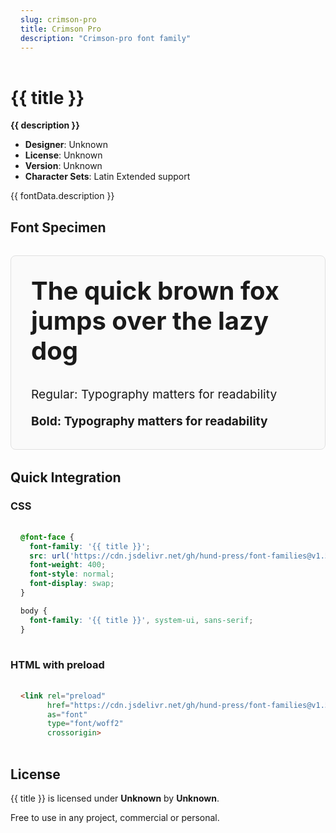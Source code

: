 ```yaml
---
slug: crimson-pro
title: Crimson Pro
description: "Crimson-pro font family"
---
```


# {{ title }}

**{{ description }}**

- **Designer**: Unknown
- **License**: Unknown
- **Version**: Unknown
- **Character Sets**: Latin Extended support

{{ fontData.description }}

## Font Specimen

<div class="specimen-showcase">
  <div class="specimen-large" data-font="{{ slug }}">
    <h2>The quick brown fox jumps over the lazy dog</h2>
  </div>
  
  <div class="specimen-weights" data-font="{{ slug }}">
    <div class="weight-demo" data-weight="400">Regular: Typography matters for readability</div>
    <div class="weight-demo" data-weight="700">Bold: Typography matters for readability</div>
  </div>
</div>

## Quick Integration

### CSS

```css
@font-face {
  font-family: '{{ title }}';
  src: url('https://cdn.jsdelivr.net/gh/hund-press/font-families@v1.5.0/{{ slug }}/fonts/webfonts/{{ title }}-400.woff2') format('woff2');
  font-weight: 400;
  font-style: normal;
  font-display: swap;
}

body {
  font-family: '{{ title }}', system-ui, sans-serif;
}
```

### HTML with preload

```html
<link rel="preload" 
      href="https://cdn.jsdelivr.net/gh/hund-press/font-families@v1.5.0/{{ slug }}/fonts/webfonts/{{ title }}-400.woff2" 
      as="font" 
      type="font/woff2" 
      crossorigin>
```

## License

{{ title }} is licensed under **Unknown** by **Unknown**.

Free to use in any project, commercial or personal.

<style>
.specimen-showcase {
  margin: 2rem 0;
  padding: 2rem;
  border: 1px solid #e1e1e1;
  border-radius: 8px;
  background: #fafafa;
}

.specimen-large h2 {
  font-size: 2.5rem;
  margin: 0 0 2rem 0;
  line-height: 1.2;
}

.specimen-weights {
  display: flex;
  flex-direction: column;
  gap: 1rem;
}

.weight-demo {
  font-size: 1.2rem;
  line-height: 1.4;
}

[data-font="crimson-pro"] {
  font-family: 'Crimson Pro', system-ui, sans-serif;
}

[data-weight="400"] { font-weight: 400; }
[data-weight="700"] { font-weight: 700; }

pre {
  background: #f5f5f5;
  padding: 1rem;
  border-radius: 4px;
  overflow-x: auto;
}
</style>
